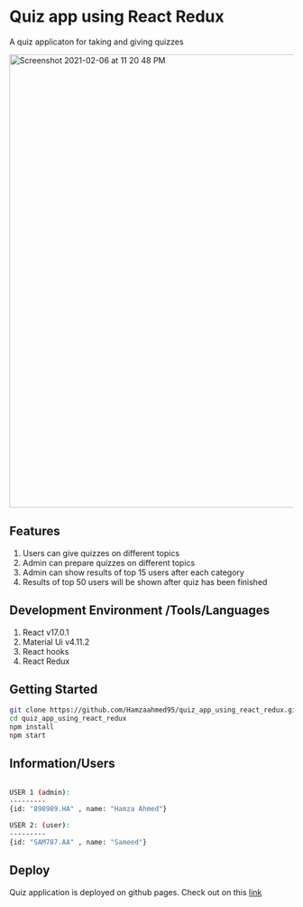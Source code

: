 # Quiz app using React Redux

A quiz applicaton for taking and giving quizzes

<img width="802" alt="Screenshot 2021-02-06 at 11 20 48 PM" src="https://user-images.githubusercontent.com/12881181/107122394-82b12380-68d2-11eb-9ba7-44cc246e6ca1.png">

## Features

1. Users can give quizzes on different topics
2. Admin can prepare quizzes on different topics
3. Admin can show results of top 15 users after each category
4. Results of top 50 users will be shown after quiz has been finished

## Development Environment /Tools/Languages

1. React v17.0.1
2. Material Ui v4.11.2
3. React hooks
4. React Redux 

## Getting Started
```bash
git clone https://github.com/Hamzaahmed95/quiz_app_using_react_redux.git
cd quiz_app_using_react_redux
npm install 
npm start
```
## Information/Users
```bash

USER 1 (admin):
---------
{id: "898989.HA" , name: "Hamza Ahmed"}

USER 2: (user):
---------
{id: "SAM787.AA" , name: "Sameed"}

```

## Deploy

Quiz application is deployed on github pages. Check out on this [link](https://hamzaahmed95.github.io/mastermind/)
